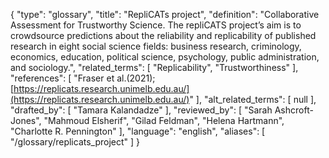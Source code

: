 {
    "type": "glossary",
    "title": "RepliCATs project",
    "definition": "Collaborative Assessment for Trustworthy Science. The repliCATS project’s aim is to crowdsource predictions about the reliability and replicability of published research in eight social science fields: business research, criminology, economics, education, political science, psychology, public administration, and sociology.",
    "related_terms": [
        "Replicability",
        "Trustworthiness"
    ],
    "references": [
        "Fraser et al.(2021); [https://replicats.research.unimelb.edu.au/](https://replicats.research.unimelb.edu.au/)"
    ],
    "alt_related_terms": [
        null
    ],
    "drafted_by": [
        "Tamara Kalandadze"
    ],
    "reviewed_by": [
        "Sarah Ashcroft-Jones",
        "Mahmoud Elsherif",
        "Gilad Feldman",
        "Helena Hartmann",
        "Charlotte R. Pennington"
    ],
    "language": "english",
    "aliases": [
        "/glossary/replicats_project"
    ]
}